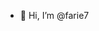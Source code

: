 - 👋 Hi, I’m @farie7


<!---
farie7/farie7 is a ✨ special ✨ repository because its `README.md` (this file) appears on your GitHub profile.
You can click the Preview link to take a look at your changes.
--->
